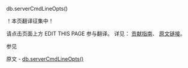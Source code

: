  db.serverCmdLineOpts()

 ！本页翻译征集中！

请点击页面上方 EDIT THIS PAGE 参与翻译。
详见：
[贡献指南]( https://github.com/JinMuInfo/MongoDB-Manual-zh/blob/master/CONTRIBUTING.md )、
[原文链接](  https://docs.mongodb.com/manual/reference/method/db.serverCmdLineOpts/  )。

 参见

原文 - [db.serverCmdLineOpts()]( https://docs.mongodb.com/manual/reference/method/db.serverCmdLineOpts/ )

